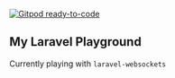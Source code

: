 [![Gitpod ready-to-code](https://img.shields.io/badge/Gitpod-ready--to--code-blue?logo=gitpod)](https://gitpod.io/#https://github.com/faiz-pcode/playground)

## My Laravel Playground

Currently playing with `laravel-websockets`


